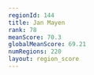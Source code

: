 ```yaml
---
regionId: 144
title: Jan Mayen
rank: 78
meanScore: 70.3
globalMeanScore: 69.21
numRegions: 220
layout: region_score
---
```

